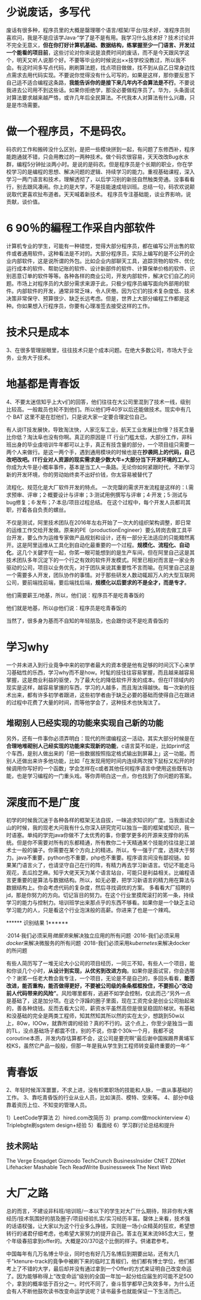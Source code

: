 


# 少说废话，多写代
废话有很多种，程序员里的大概是罄理哪个语言/框架/平台/技术好，准程序员则喜欢问，我是不是应该学Java·“学了是不是有用。我学习什么技术好？技术讨论并不完全无意义，**但在你打好计算机基础、数据结构，练掌握至少一冂语言、开发过一个能看的项目前**，这些讨论对你来说是浪费时间的废话，而不是今天跟风学这个，明天又听人说那个好。不要等毕业的时候说出××技学校没教过，所以我不会。有这时间多写点代码，刷刷算法题，找点项目做做，找不到从自乙日常身边找点需求去用代码实现。不要说你觉得没有什么可写的，如果是这样，那你要反思下自己适不适合编程这条路，**我能告诉你的是接下来几年内不会算法是不行**。不要说我进去公司用不到这些话。如果你拒绝学，那没必要做程序员了。华为，头条面试对算法要求越来越严恪，或许几年后全民算法。不代我本人对算法有什么兴趣，只是是市场需要。


# 做一个程序员，不是码农。
码农的工作和搬砖没什么区别，是把一些模块拼到一起，有问题了东修西补，程序能跑通就不错，只会用教过的一两种技术。做个码农很容易，天天改改Bug水水群，编程5分钟扯淡两小时。是说的是码农。但是程序员是个长期的职业，你在学校学习的是编程的思想、解决问题的逻辑、持续学习的能力。重视基础课程，深入学习一两门语言和技术，理解透彻了，以后学习别的新技自然触类旁通。没事看看行，别去跟风凑闹。你上的是大学，不是技能速成培训班。总结一句，码农欢说颠说取代更喜欢扯布道者。天天喊着新技术。
程序员专注基础能，谈业界影响，说贡献，谈价值。

# 6 90％的編程工作采自内部软件
计算机专业的学生，可能有一种错觉，觉得大部分程序员，都在编写公开出售的软件或者通用软件。这种看法是不对的。大部分程序员，实际上编写的是不公开的企业内部软件，这是说所谓的外包。比如企业内部聊天工具，追踪货物的软件、优化运行成本的软件、帮助记账的软件、设计新部件的软件、计算保单价格的软件、识别恶意订单的软件等等。各种各样的商业公司，开发内部软件，解决它们自乙的问题。市场上对程序员的大部分需求来源于此，只极少程序员编写面向外部用的软件。内部软件的开发，通常非常乏味，令人厌倦。因为它们的技术复杂度低、技术决策非常保守、预算很少、缺乏长远考虑。但是，世界上大部分编程工作都是这种。你如果想入行程序员，你要有心理准签去接受这样的工作。



# 技术只是成本
3、在很多管理层眼里，往往技术只是个成本问题。在绝大多数公司，市场大于业务，业务大于技术。

# 地基都是青春饭
4、不要太迷信知乎上大v们的回答，他们往往在大公司里混到了技术一线，级别比较高。一般裁员也轮不到他们。所以他们呼40岁以后还能做技术。现实中有几个 BAT 这里不是在怼他们，只是说大家一定要合理定位自己。

有人说IT技发展快，导致淘汰快，人家汔车工业，航天工业发展比你慢？技芤含量比你低？淘汰阜也没有你啊。真正的原因是 IT 行业门槛太低，大部分工作，非科班出身的毕业虔培训牛年都可以上手，真正有技含量的部分，一个项目组只需要一两个人来做行。是这一两个手，遇到通用模块的时候也是在**抄袭网上的代码，自己改吧改吧。IT行业对人资源的现实需求是少数大牛+大部分当下开发环境的工人**。你成为大牛是小概率事件，基本是当工人一条路。无论你如何紧跟时代，不断学习新的开发环境，你的劳动始终卖不出好价钱，你太容易被替代了

流程化、规范化是大厂软件开发的特点。
一次完罄的需求开发流程是这样的：l.需求预审、评审；2·概要设计与评审；3·测试用例撰写与评审；4·开发；5·测试与bug修复；6·发布；7·本总/项目过程总结。
在这个过程中，每个开发人员都司其职，拧着各自负责的螺丝。

不仅是测试，阿里技术团队在2016年左右开始了一次大的组织架构调整，即日常的运维工作交给开发做。原来的PE（productionEngineer）要么转岗去做工具平台开发，要么作为运维专家做产品规划和设计，还有一部分无法适应的只能黯然离开。这是阿里运维从工具化到自动化最重要的一个过程。**规模化、流程化、自动化**，这几个关鍵字在一起，你笫一眼可能想到的是生产车间，但在阿里自己这是其技术团队多年沉淀下的一个行之有效的软件开发模式。阿里已相对而言是一家业务驱动的公司，项目以业务优先，对于团队来说其重要性不言而喻。在阿里自己这是一个需要多人开发，团队协作的事情。对于那些研发人数动辄超万人的大型互联网公司，要前端找前端，要后端找后端，**规模化以后要求的不是全才，而是专才**。



他们需要薪王/地基，所以，他们说：程序员不是吃青春饭的

他们就是地基，所以@他们说：程序员是吃青春饭的

当然了，很多身为基而不自知的年轻朋及，也会跟你说不是吃青昏饭的


# 学习why

一个并未进入到行业竟争中来的初学者最大的資本便是他有足够的时间沉下心来学习基础性的乐西，学习why而不是how。时髦的技往往容易掌握，而且越来越容易掌握，这是商业利益的驱使，为了最大化的降低软件开发的成本。但在IT领域内的现实是这样，越容易掌搌的车西，学习的人越多，而且淘汰得越快。每一次新的技术出来，都有许多初学者跟进，这些初学者由于缺乏必要的基础而使得自己在跟进的过程中花费了大量的时间，而等他学会了，这种技术也快淘汰了。
## 堆砌别人已经实现的功能来实现自己新的功能
另外，还有一件事你必须弄明白：现代的所谓编程这一活动，其实大部分时候是在**合理地堆砌别人己经实现的功能来实现新的功能**，c语言莫不如是，比如printf这个车西，是别人做出来的「把一些数据按照指定格式输出到屏幕上」这一功能。而别人还做出来许多他功能，比如「在发现用短时间内连续两次按下鼠标又松开的时候调用你写好的一个函数」学会怎样在c或者其他任何程序语言中使用这些既有功能，也是学习编程的一门重头戏。等你弄明白这一点，你也找到了你问题的答案。


# 深度而不是广度 
初学的时候我沉迷于各种各样的框架无法自拔，一昧追求知识的广度。当我面试金山的时候，我的现老大问我有什么你深入研究完可以独当一面的框架或知识，我一时语塞。单纯的学完java你做不了太优秀的事，你要学更多的开源来支撑你的系统。但是你不需要对所有的东都精通，所有教你二十天精通某个技能的往往是江湖术士一般的骗子。你需要在某个方向上的精进。所以，专一强于广度，选择大于努力。java不重要，python也不重要，php也不重要。程序语言间没有鄙视链。如果某门语言火了，也请坚守自己在行的阵，有精力再去学习新语言。切记不能走马观花，丢瓜捡芝麻。知乎大佬天天为某个语言站台，可能只是利益相关。比编程语言更重要的是算法与数据结构。所以，如无必要，把学习新语言的精力用在算法与数据结构上。你会考虑代码的复杂度，然后寻找调优的方案。
多看看大厂招聘的jd，那是你努力的方向。切记盲目的努力。在这个行业里摸爬滚打的笫一条，持续学习的能力与控制力。培训班学出来那点乎的东西不够看。如果你是一个缺乏主动学习能力的人，只是看这个行业泡沫般的高薪。你进来了也是一个辣鸡。

****** 识别结果 1******

·2014·我们必须采用*微服务*来解决独立应用的所有问题
·2016-我们必须采用*docker*来解决微服务的所有问题
·2018-我们必须采用*kubernetes*来解决docker的所问题


有些人简历写了一堆无论大小公司的项目经历，一同三不知，有些人一个项目，能和你谈几个小时，**从设计到实现，从优劣到改进方向**。如果你是面试官，你会选哪个？谢笫一任老大教会我专注，一个项目，无论是不是自己的，多回头看看，**能否改进，能否重构，能否做得更好，不要被公司级的条条框框拴住，不要担心“改动前人代码带来的风险”**。风险哪里都有，逃避不如学会控制，仅此而己·“另外一点是基础了，这是加分项。在这个浮躁的圈子里面，现在工资完全是创业公司抬起来的，善各种烧钱。反而去看大公司，薪资水平虽然高但是很呈稳固阶梯状。有基础和没基础的完全是两类工程师，知其然知其所以然的实在太少，想跳到50w以上，80w，IOOw，就靠所谓的经验？真的不行的。这个点上，你至少是独当一面的TL，没点基础场子都震不住，别的不说，你拿个30k一个月，我都不说coroutine本质，并发内存估算都不会，这公司是要完啊“最后谢中国挨踢界黄埔军校KS，虽然它产品一般般，但那一年是我从学生到工程师转变最终重要的一年·“



# 青春饭
2、年轻时候浑浑噩噩，不求上进，没有枳累职场的技能和人脉，一直从事基础的工作。
3、靠吃青昏饭的行业从业人员，比如演员、模特、空來等。
4、部分中级靠着资历上位、不知变的管理人员。

1）LeetCode学算法
2）hired.com改简历
3）pramp.com做mockinterview
4）TripIebgte刷sgstem design+经验
5）看面经
6）学习群讨论总结和提升

## 技术网站
The Verge
Enqadget
Gizmodo
TechCrunch
Businesslnsider
CNET
ZDNet
Lifehacker
Mashable Tech
ReadWrite
Businessweek
The Next Web



# 大厂之路

总的而言，不建设非科班/培训班/一本以下的学生对大厂什么期待，除非你有大赛经历/技术氛围好的朋及圈子/项目经验扎实/实习经历丰富。罄体上来看，技术强的话语杈强，让大家以为这个行业多么挣钱，实则是一场小众精英的狂欢，希望想转行的诸君仔细考虑，也希望大家努力的提开自己。答主在某末流985念大三，整个年级春招拿到offer的。大概是20/370这个比倒的样子。供诸君参考。

中国每年有几万名博士毕业，同时也有好几万名博后到期要出站，还有大几千"ktenure-track的竟争中被刷下来的临时工青椒们，他们都有博士学位，他们都考上了不错的大学，最后却并没有通过拿到一个Offer的方式来证明自己改变命运了。因为能够称得上“改变命运”级别的全国一年加一起分给应届生的可能不足500个，拿到的概率低于百分之一。时代不同了，奋斗哲学都早己失效多年，为什么还会有人不断他鼓吹读书改变命运学说呢？读书最多也就能保证一下生活而己。
